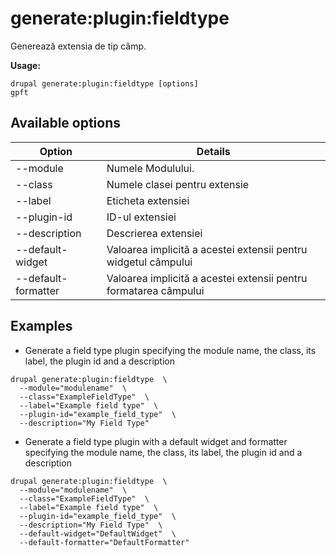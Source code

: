 # generate:plugin:fieldtype
Generează extensia de tip câmp.

**Usage:**
```
drupal generate:plugin:fieldtype [options]
gpft
```

## Available options
Option | Details
-------|-------------
--module | Numele Modulului.
--class | Numele clasei pentru extensie
--label | Eticheta extensiei
--plugin-id | ID-ul extensiei
--description | Descrierea extensiei
--default-widget | Valoarea implicită a acestei extensii pentru widgetul câmpului
--default-formatter | Valoarea implicită a acestei extensii pentru formatarea câmpului

## Examples
* Generate a field type plugin specifying the module name, the class, its label, the plugin id and a description
```
drupal generate:plugin:fieldtype  \
  --module="modulename"  \
  --class="ExampleFieldType"  \
  --label="Example field type"  \
  --plugin-id="example_field_type"  \
  --description="My Field Type"
```
* Generate a field type plugin with a default widget and formatter specifying the module name, the class, its label, the plugin id and a description
```
drupal generate:plugin:fieldtype  \
  --module="modulename"  \
  --class="ExampleFieldType"  \
  --label="Example field type"  \
  --plugin-id="example_field_type"  \
  --description="My Field Type"  \
  --default-widget="DefaultWidget"  \
  --default-formatter="DefaultFormatter"
```
